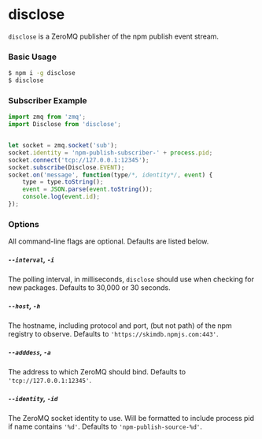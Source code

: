 disclose
========


`disclose` is a ZeroMQ publisher of the npm publish event stream.

### Basic Usage
```bash
$ npm i -g disclose
$ disclose
```


### Subscriber Example
```javascript
import zmq from 'zmq';
import Disclose from 'disclose';


let socket = zmq.socket('sub');
socket.identity = 'npm-publish-subscriber-' + process.pid;
socket.connect('tcp://127.0.0.1:12345');
socket.subscribe(Disclose.EVENT);
socket.on('message', function(type/*, identity*/, event) {
    type = type.toString();
    event = JSON.parse(event.toString());
    console.log(event.id);
});
```


### Options
All command-line flags are optional. Defaults are listed below.

##### `--interval`, `-i`
The polling interval, in milliseconds, `disclose` should use when checking
for new packages. Defaults to 30,000 or 30 seconds.

##### `--host`, `-h`
The hostname, including protocol and port, (but not path) of the npm registry to observe. Defaults to `'https://skimdb.npmjs.com:443'`.

##### `--adddess`, `-a`
The address to which ZeroMQ should bind. Defaults to `'tcp://127.0.0.1:12345'`.

##### `--identity`, `-id`
The ZeroMQ socket identity to use. Will be formatted to include process
pid if name contains `'%d'`. Defaults to `'npm-publish-source-%d'`.
